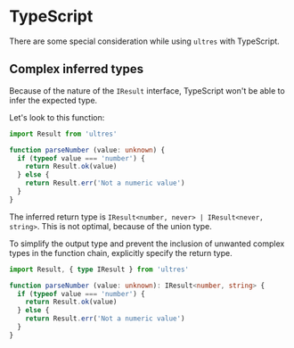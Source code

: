 # TypeScript

There are some special consideration while using `ultres` with TypeScript.

## Complex inferred types

Because of the nature of the `IResult` interface, TypeScript won't be able to infer the expected type.

Let's look to this function:

```typescript
import Result from 'ultres'

function parseNumber (value: unknown) {
  if (typeof value === 'number') {
    return Result.ok(value)
  } else {
    return Result.err('Not a numeric value')
  }
}
```

The inferred return type is `IResult<number, never> | IResult<never, string>`. This is not optimal, because of the union type.

To simplify the output type and prevent the inclusion of unwanted complex types in the function chain, explicitly specify the return type.

```typescript
import Result, { type IResult } from 'ultres'

function parseNumber (value: unknown): IResult<number, string> {
  if (typeof value === 'number') {
    return Result.ok(value)
  } else {
    return Result.err('Not a numeric value')
  }
}
```

